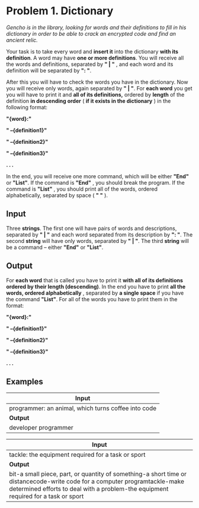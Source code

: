 # Problem 1. Dictionary

_Gencho is in the library, looking for words and their definitions to fill in his dictionary in order to be able to crack an encrypted code and find an ancient relic._

Your task is to take every word and **insert it** into the dictionary **with its definition**. A word may have **one or more definitions**. You will receive all the words and definitions, separated by **&quot; | &quot;** , and each word and its definition will be separated by **&quot;: &quot;**.

After this you will have to check the words you have in the dictionary. Now you will receive only words, again separated by **&quot; | &quot;**. For **each word** you get you will have to print it and **all of its definitions,** ordered by **length** of the definition **in descending order** ( **if it exists in the dictionary** ) in the following format:

**&quot;{word}:&quot;**

**&quot; –{definition1}&quot;**

**&quot; –{definition2}&quot;**

**&quot; –{definition3}&quot;**

**. . .**

In the end, you will receive one more command, which will be either **&quot;End&quot;** or **&quot;List&quot;**. If the command is **&quot;End&quot;** , you should break the program. If the command is **&quot;List&quot;** , you should print all of the words, ordered alphabetically, separated by space ( **&quot; &quot;** ).

## Input

Three **strings**. The first one will have pairs of words and descriptions, separated by **&quot; | &quot;** and each word separated from its description by **&quot;: &quot;**. The second **string** will have only words, separated by **&quot; | &quot;**. The third **string** will be a command – either **&quot;End&quot;** or **&quot;List&quot;**.

## Output

For **each word** that is called you have to print it **with all of its definitions ordered by their length (descending)**. In the end you have to print **all the words, ordered alphabetically** , separated by **a single space** if you have the command **&quot;List&quot;**. For all of the words you have to print them in the format:

**&quot;{word}:&quot;**

**&quot; –{definition1}&quot;**

**&quot; –{definition2}&quot;**

**&quot; –{definition3}&quot;**

**. . .**

## Examples

| **Input** |
| --- |
| programmer: an animal, which turns coffee into code | developer: a magicianPesho | GoshoList |
| **Output** |
| developer programmer |

| **Input** |
| --- |
| tackle: the equipment required for a task or sport | code: write code for a computer program | bit: a small piece, part, or quantity of something | tackle: make determined efforts to deal with a problem | bit: a short time or distancebit | code | tackleEnd |
| **Output** |
| bit-a small piece, part, or quantity of something-a short time or distancecode-write code for a computer programtackle-make determined efforts to deal with a problem-the equipment required for a task or sport |